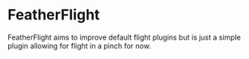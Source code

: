 # FeatherFlight

FeatherFlight aims to improve default flight plugins but is just a simple plugin allowing for flight in a pinch for now.
